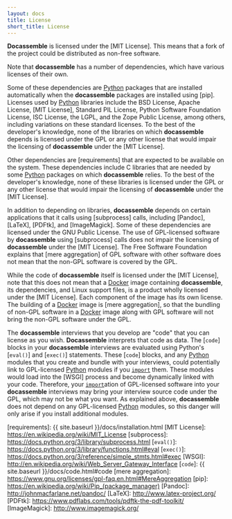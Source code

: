 ```yaml
---
layout: docs
title: License
short_title: License
---
```


**Docassemble** is licensed under the [MIT License].  This means that
a fork of the project could be distributed as non-free software.

Note that **docassemble** has a number of dependencies, which have
various licenses of their own.

Some of these dependencies are [Python] packages that are installed
automatically when the **docassemble** packages are installed using
[pip].  Licenses used by [Python] libraries include the BSD License,
Apache License, [MIT License], Standard PIL License, Python Software
Foundation License, ISC License, the LGPL, and the Zope Public
License, among others, including variations on these standard
licenses.  To the best of the developer's knowledge, none of the
libraries on which **docassemble** depends is licensed under the GPL
or any other license that would impair the licensing of
**docassemble** under the [MIT License].

Other dependencies are [requirements] that are expected to be
available on the system.  These dependencies include C libraries that
are needed by some [Python] packages on which **docassemble** relies.
To the best of the developer's knowledge, none of these libraries is
licensed under the GPL or any other license that would impair the
licensing of **docassemble** under the [MIT License].

In addition to depending on libraries, **docassemble** depends on
certain applications that it calls using [subprocess] calls, including
[Pandoc], [LaTeX], [PDFtk], and [ImageMagick].  Some of these
dependencies are licensed under the GNU Public License.  The use of
GPL-licensed software by **docassemble** using [subprocess] calls does
not impair the licensing of **docassemble** under the [MIT License].
The Free Software Foundation explains that [mere aggregation] of GPL
software with other software does not mean that the non-GPL software
is covered by the GPL.

While the code of **docassemble** itself is licensed under the
[MIT License], note that this does not mean that a [Docker] image
containing **docassemble**, its dependencies, and Linux support files,
is a product wholly licensed under the [MIT License].  Each component
of the image has its own license.  The building of a [Docker] image is
[mere aggregation], so that the bundling of non-GPL software in a
[Docker] image along with GPL software will not bring the non-GPL
software under the GPL.

The **docassemble** interviews that you develop are "code" that you
can license as you wish.  **Docassemble** interprets that code as
data.  The [`code`] blocks in your **docassemble** interviews are
evaluated using Python's [`eval()`] and [`exec()`] statements.  These
[`code`] blocks, and any [Python] modules that you create and bundle
with your interviews, could potentially link to GPL-licensed [Python]
modules if you [`import`] them.  These modules would load into the
[WSGI] process and become dynamically linked with your code.
Therefore, your [`import`]ation of GPL-licensed software into your
**docassemble** interviews may bring your interview source code under
the GPL, which may not be what you want.  As explained above,
**docassemble** does not depend on any GPL-licensed [Python] modules,
so this danger will only arise if you install additional modules.

[`import`]: https://docs.python.org/3/reference/import.html
[Docker]: https://www.docker.com/
[Python]: https://en.wikipedia.org/wiki/Python_%28programming_language%29
[requirements]: {{ site.baseurl }}/docs/installation.html
[MIT License]: https://en.wikipedia.org/wiki/MIT_License
[subprocess]: https://docs.python.org/3/library/subprocess.html
[`eval()`]: https://docs.python.org/3/library/functions.html#eval
[`exec()`]: https://docs.python.org/3/reference/simple_stmts.html#exec
[WSGI]: http://en.wikipedia.org/wiki/Web_Server_Gateway_Interface
[`code`]: {{ site.baseurl }}/docs/code.html#code
[mere aggregation]: https://www.gnu.org/licenses/gpl-faq.en.html#MereAggregation
[pip]: https://en.wikipedia.org/wiki/Pip_(package_manager)
[Pandoc]: http://johnmacfarlane.net/pandoc/
[LaTeX]: http://www.latex-project.org/
[PDFtk]: https://www.pdflabs.com/tools/pdftk-the-pdf-toolkit/
[ImageMagick]: http://www.imagemagick.org/
